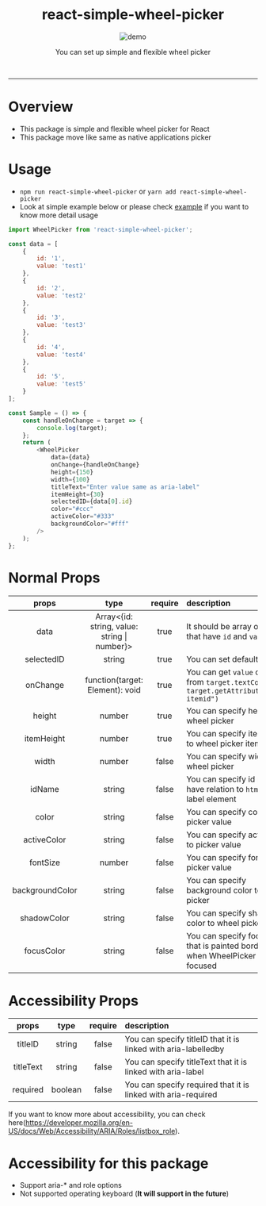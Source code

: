 <div align="center">
  <h1>react-simple-wheel-picker</h1>
	<img src="https://raw.githubusercontent.com/keiya01/react-simple-wheel-picker/master/simple_wheel_picker_demo.gif" alt="demo">
	<br>
	<p>You can set up simple and flexible wheel picker</p>
	<br>
</div>
<hr/>

# Overview

- This package is simple and flexible wheel picker for React
- This package move like same as native applications picker

# Usage

- `npm run react-simple-wheel-picker` or `yarn add react-simple-wheel-picker`
- Look at simple example below or please check [example](https://github.com/keiya01/react-simple-wheel-picker/tree/master/example) if you want to know more detail usage

```js
import WheelPicker from 'react-simple-wheel-picker';

const data = [
	{
		id: '1',
		value: 'test1'
	},
	{
		id: '2',
		value: 'test2'
	},
	{
		id: '3',
		value: 'test3'
	},
	{
		id: '4',
		value: 'test4'
	},
	{
		id: '5',
		value: 'test5'
	}
];

const Sample = () => {
	const handleOnChange = target => {
		console.log(target);
	};
	return (
		<WheelPicker
			data={data}
			onChange={handleOnChange}
			height={150}
			width={100}
			titleText="Enter value same as aria-label"
			itemHeight={30}
			selectedID={data[0].id}
			color="#ccc"
			activeColor="#333"
			backgroundColor="#fff"
		/>
	);
};
```

# Normal Props

|      props      |                     type                     | require | description                                                                                   |
| :-------------: | :------------------------------------------: | :-----: | :-------------------------------------------------------------------------------------------- |
|      data       | Array<{id: string, value: string \| number}> |  true   | It should be array of object that have `id` and `value`                                       |
|   selectedID    |                    string                    |  true   | You can set default data id                                                                   |
|    onChange     |       function(target: Element): void        |  true   | You can get `value` or `id` from `target.textContent` or `target.getAttribute("data-itemid")` |
|     height      |                    number                    |  true   | You can specify height to wheel picker                                                        |
|   itemHeight    |                    number                    |  true   | You can specify item height to wheel picker item                                              |
|      width      |                    number                    |  false  | You can specify width to wheel picker                                                         |
|      idName      |                    string                    |  false  | You can specify id name to have relation to `htmlFor` label element                                                         |
|      color      |                    string                    |  false  | You can specify color to picker value                                                         |
|   activeColor   |                    string                    |  false  | You can specify active color to picker value                                                  |
|    fontSize     |                    number                    |  false  | You can specify font size to picker value                                                     |
| backgroundColor |                    string                    |  false  | You can specify background color to wheel picker                                              |
|   shadowColor   |                    string                    |  false  | You can specify shadow color to wheel picker                                                  |
|   focusColor   |                    string                    |  false  | You can specify focus color that is painted border color when WheelPicker is focused                                                   |

# Accessibility Props

|      props      |                     type                     | require | description                                  
| :-------------: | :------------------------------------------: | :-----: | :---------- |
| titleID | string | false | You can specify titleID that it is linked with aria-labelledby |
| titleText | string | false | You can specify titleText that it is linked with aria-label |
| required | boolean | false | You can specify required that it is linked with aria-required |

If you want to know more about accessibility, you can check here(https://developer.mozilla.org/en-US/docs/Web/Accessibility/ARIA/Roles/listbox_role).

# Accessibility for this package
- Support aria-* and role options
- Not supported operating keyboard (**It will support in the future**)
